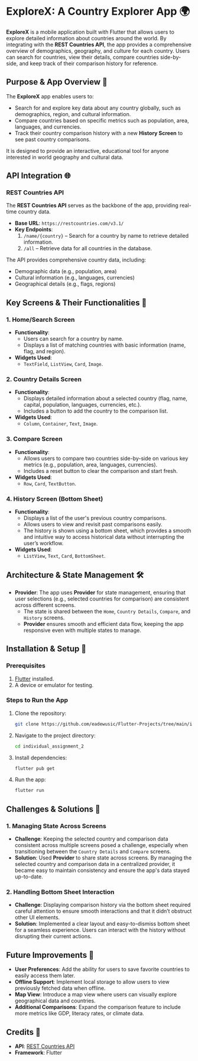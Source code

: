 # ExploreX: A Country Explorer App 🌍

**ExploreX** is a mobile application built with Flutter that allows users to explore detailed information about countries around the world. By integrating with the **REST Countries API**, the app provides a comprehensive overview of demographics, geography, and culture for each country. Users can search for countries, view their details, compare countries side-by-side, and keep track of their comparison history for reference.

## Purpose & App Overview 🌟

The **ExploreX** app enables users to:
- Search for and explore key data about any country globally, such as demographics, region, and cultural information.
- Compare countries based on specific metrics such as population, area, languages, and currencies.
- Track their country comparison history with a new **History Screen** to see past country comparisons.

It is designed to provide an interactive, educational tool for anyone interested in world geography and cultural data.

## API Integration 🌐

### REST Countries API
The **REST Countries API** serves as the backbone of the app, providing real-time country data. 

- **Base URL**: `https://restcountries.com/v3.1/`
- **Key Endpoints**:
  1. `/name/{country}` – Search for a country by name to retrieve detailed information.
  2. `/all` – Retrieve data for all countries in the database.

The API provides comprehensive country data, including:
- Demographic data (e.g., population, area)
- Cultural information (e.g., languages, currencies)
- Geographical details (e.g., flags, regions)

## Key Screens & Their Functionalities 📱

### 1. **Home/Search Screen**
   - **Functionality**: 
     - Users can search for a country by name.
     - Displays a list of matching countries with basic information (name, flag, and region).
   - **Widgets Used**:
     - `TextField`, `ListView`, `Card`, `Image`.
   
### 2. **Country Details Screen**
   - **Functionality**:
     - Displays detailed information about a selected country (flag, name, capital, population, languages, currencies, etc.).
     - Includes a button to add the country to the comparison list.
   - **Widgets Used**:
     - `Column`, `Container`, `Text`, `Image`.

### 3. **Compare Screen**
   - **Functionality**:
     - Allows users to compare two countries side-by-side on various key metrics (e.g., population, area, languages, currencies).
     - Includes a reset button to clear the comparison and start fresh.
   - **Widgets Used**:
     - `Row`, `Card`, `TextButton`.

### 4. **History Screen (Bottom Sheet)**
   - **Functionality**:
     - Displays a list of the user's previous country comparisons.
     - Allows users to view and revisit past comparisons easily.
     - The history is shown using a bottom sheet, which provides a smooth and intuitive way to access historical data without interrupting the user’s workflow.
   - **Widgets Used**:
     - `ListView`, `Text`, `Card`, `BottomSheet`.

## Architecture & State Management 🛠️

- **Provider**: The app uses **Provider** for state management, ensuring that user selections (e.g., selected countries for comparison) are consistent across different screens. 
  - The state is shared between the `Home`, `Country Details`, `Compare`, and `History` screens.
  - **Provider** ensures smooth and efficient data flow, keeping the app responsive even with multiple states to manage.

## Installation & Setup 🚀

### Prerequisites
1. [Flutter](https://flutter.dev/docs/get-started/install) installed.
2. A device or emulator for testing.

### Steps to Run the App
1. Clone the repository:
   ```bash
   git clone https://github.com/eadewusic/Flutter-Projects/tree/main/individual_assignment_2
   ```
2. Navigate to the project directory:
   ```bash
   cd individual_assignment_2
   ```
3. Install dependencies:
   ```bash
   flutter pub get
   ```
4. Run the app:
   ```bash
   flutter run
   ```

## Challenges & Solutions 🤔

### 1. **Managing State Across Screens**
   - **Challenge**: Keeping the selected country and comparison data consistent across multiple screens posed a challenge, especially when transitioning between the `Country Details` and `Compare` screens.
   - **Solution**: Used **Provider** to share state across screens. By managing the selected country and comparison data in a centralized provider, it became easy to maintain consistency and ensure the app's data stayed up-to-date.

### 2. **Handling Bottom Sheet Interaction**
   - **Challenge**: Displaying comparison history via the bottom sheet required careful attention to ensure smooth interactions and that it didn’t obstruct other UI elements.
   - **Solution**: Implemented a clear layout and easy-to-dismiss bottom sheet for a seamless experience. Users can interact with the history without disrupting their current actions.

## Future Improvements 🚀

- **User Preferences**: Add the ability for users to save favorite countries to easily access them later.
- **Offline Support**: Implement local storage to allow users to view previously fetched data when offline.
- **Map View**: Introduce a map view where users can visually explore geographical data and countries.
- **Additional Comparisons**: Expand the comparison feature to include more metrics like GDP, literacy rates, or climate data.

## Credits 🙌

- **API**: [REST Countries API](https://restcountries.com/)
- **Framework**: Flutter
